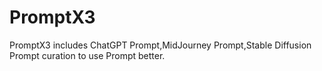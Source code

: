 # PromptX3
PromptX3 includes ChatGPT Prompt,MidJourney Prompt,Stable Diffusion Prompt  curation to use Prompt better.

